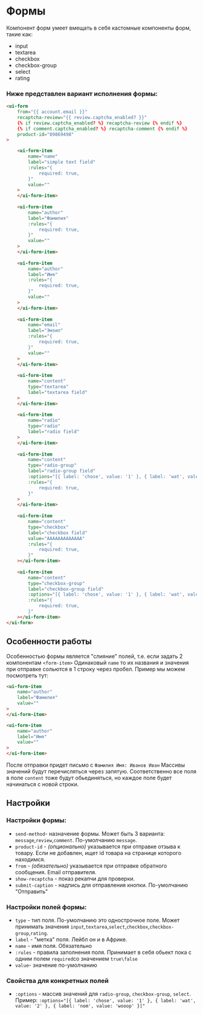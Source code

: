 # Формы

Компонент форм умеет вмещать в себя кастомные компоненты форм, такие как:

- input
- textarea
- checkbox
- checkbox-group
- select
- rating

### Ниже представлен вариант исполнения формы:

```html
<ui-form
	from="{{ account.email }}"
	recaptcha-review="{{ review.captcha_enabled? }}"
	{% if review.captcha_enabled? %} recaptcha-review {% endif %}
	{% if comment.captcha_enabled? %} recaptcha-comment {% endif %}
	product-id="89869498"
>

	<ui-form-item
		name="name"
		label="simple text field"
		:rules="{
			required: true,
		}"
		value=""
	>
	</ui-form-item>
	
	<ui-form-item
		name="author"
		label="Фамилия"
		:rules="{
			required: true,
		}"
		value=""
	>
	</ui-form-item>
	
	<ui-form-item
		name="author"
		label="Имя"
		:rules="{
			required: true,
		}"
		value=""
	>
	</ui-form-item>
	
	<ui-form-item
		name="email"
		label="Эмэил"
		:rules="{
			required: true,
		}"
		value=""
	>
	</ui-form-item>
	
	<ui-form-item
		name="content"
		type="textarea"
		label="textarea field"
	>
	</ui-form-item>
	
	<ui-form-item
		name="radio"
		type="radio"
		label="radio field"
	>
	</ui-form-item>
	
	<ui-form-item
		name="content"
		type="radio-group"
		label="radio-group field"
		:options="[{ label: 'chose', value: '1' }, { label: 'wat', value: '2' }, { label: 'nom', value: 'wooop' }]"
		:rules="{
			required: true,
		}"
	>
	</ui-form-item>
	
	<ui-form-item
		name="content"
		type="checkbox"
		label="checkbox field"
		value="AAAAAAAAAAAAA"
		:rules="{
			required: true,
		}"
	></ui-form-item>
	
	<ui-form-item
		name="content"
		type="checkbox-group"
		label="checkbox-group field"
		:options="[{ label: 'chose', value: '1' }, { label: 'wat', value: '2' }, { label: 'nom', value: 'wooop' }]"
		:rules="{
			required: true,
		}"
	></ui-form-item>
</ui-form>
```

## Особенности работы

Особенностью формы является "слияние" полей, т.е. если задать 2 компонентам `<form-item>`  Одинаковый `name` то их названия и значения при отправке сольются в 1 строку через пробел. Пример мы можем посмотреть тут:

```html
<ui-form-item
	name="author"
	label="Фамилия"
	value=""
>
</ui-form-item>

<ui-form-item
	name="author"
	label="Имя"
	value=""
>
</ui-form-item>
```

После отправки придет письмо с `Фамилия Имя: Иванов Иван`
Массивы значений будут перечисляться через запятую.
Соответственно все поля в поле `content` тоже будут обьединяться, но каждое поле будет начинаться с новой строки.

## Настройки

### Настройки формы:
 
- `send-method`- назначение формы. Может быть 3 варианта: `message`,`review`,`comment`. По-умолчанию `message`.
- `product-id` - *(опционально)* указывается при отправке отзыва к товару. Если не добавлен, ищет id товара на странице которого находимся.
- `from`  - *(обязательно)* указывается при отправке обратного сообщения. Email отправителя.
- `show-recaptcha` - показ рекапчи для проверки.
- `submit-caption` - надпись для отправления кнопки. По-умолчанию "Отправить"

### Настройки полей формы:
 
- `type` - тип поля. По-умолчанию это однострочное поле. Может принимать значения `input`,`textarea`,`select`,`checkbox`,`checkbox-group`,`rating`.
-  `label` - "метка" поля. Лейбл он и в Африке.
-  `name` - имя поля. Обязательно
-  `:rules` - правила заполнения поля. Принимает в себя обьект пока с одним полем `required`со значением `true\false`
-  `value`- значение по-умолчанию

### Свойства для конкретных полей

- `:options` - массив значений для `radio-group`, `checkbox-group`, `select`. Пример: ``` :options="[{ label: 'chose', value: '1' }, { label: 'wat', value: '2' }, { label: 'nom', value: 'wooop' }]" ```
